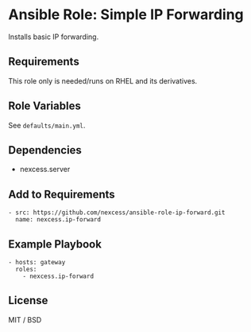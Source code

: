 # Ansible Role: Simple IP Forwarding

Installs basic IP forwarding.

## Requirements

This role only is needed/runs on RHEL and its derivatives.

## Role Variables

See `defaults/main.yml`.

## Dependencies

- nexcess.server

## Add to Requirements

    - src: https://github.com/nexcess/ansible-role-ip-forward.git
      name: nexcess.ip-forward

## Example Playbook

    - hosts: gateway
      roles:
        - nexcess.ip-forward

## License

MIT / BSD
